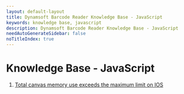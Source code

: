 ```yaml
---
layout: default-layout
title: Dynamsoft Barcode Reader Knowledge Base - JavaScript
keywords: knowledge base, javascript
description: Dynamsoft Barcode Reader Knowledge Base - JavaScript
needAutoGenerateSidebar: false
noTitleIndex: true
---
```


# Knowledge Base - JavaScript

1. [Total canvas memory use exceeds the maximum limit on IOS](total-canvas-memory-use-exceeds-the-maximum-limit.html)
